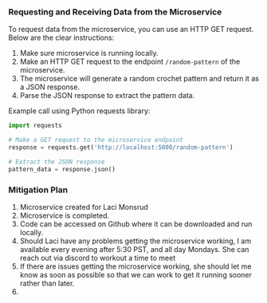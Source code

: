 ### Requesting and Receiving Data from the Microservice

To request data from the microservice, you can use an HTTP GET request. Below are the clear instructions:

1.  Make sure microservice is running locally.
2.  Make an HTTP GET request to the endpoint `/random-pattern` of the microservice.
3. The microservice will generate a random crochet pattern and return it as a JSON response.
4. Parse the JSON response to extract the pattern data.

Example call using Python requests library:

```python
import requests

# Make a GET request to the microservice endpoint
response = requests.get('http://localhost:5000/random-pattern')

# Extract the JSON response
pattern_data = response.json()

```


### Mitigation Plan
1. Microservice created for Laci Monsrud
2. Microservice is completed.
3. Code can be accessed on Github where it can be downloaded and run locally.
4. Should Laci have any problems getting the microservice working, I am available every evening after 5:30 PST, and all day Mondays. She can reach out via discord to workout a time to meet
5. If there are issues getting the microservice working, she should let me know as soon as possible so that we can work to get it running sooner rather than later. 
6. 
